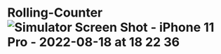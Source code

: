 # Rolling-Counter![Simulator Screen Shot - iPhone 11 Pro - 2022-08-18 at 18 22 36](https://user-images.githubusercontent.com/18270238/185402482-5e893728-7ab0-4f77-ae75-330f22aebc70.png)
